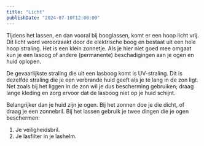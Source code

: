 ```yaml
---
title: "Licht"
publishDate: "2024-07-10T12:00:00"
---
```


Tijdens het lassen, en dan vooral bij booglassen, komt er een hoop licht vrij. Dit licht word veroorzaakt door de elektrische boog en bestaat uit een hele hoop straling. Het is een klein zonnetje. Als je hier niet goed mee omgaat kun je een lasoog of andere (permanente) beschadigingen aan je ogen en huid oplopen.

De gevaarlijkste straling die uit een lasboog komt is UV-straling. Dit is dezelfde straling die je een verbrande huid geeft als je te lang in de zon ligt. Net zoals bij het liggen in de zon wil je dus bescherming gebruiken; draag lange kleding en zorg ervoor dat de lasboog niet op je huid schijnt.

Belangrijker dan je huid zijn je ogen. Bij het zonnen doe je die dicht, of draag je een zonnebril. Bij het lassen gebruik je twee dingen die je ogen beschermen:

1. Je veiligheidsbril.
2. Je lasfilter in je lashelm.
